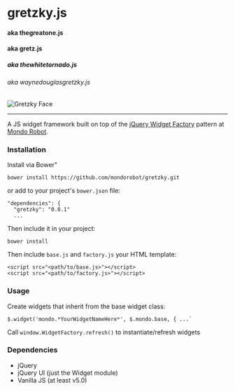 # gretzky.js
#### aka thegreatone.js
#### aka gretz.js
##### aka thewhitetornado.js
###### aka waynedouglasgretzky.js

![Gretzky Face](/images/gretzky.png?raw=true)

---

A JS widget framework built on top of the [jQuery Widget Factory](http://www.smashingmagazine.com/2011/10/11/essential-jquery-plugin-patterns/) pattern at [Mondo Robot](http://mondorobot.com).

### Installation

Install via Bower"

```
bower install https://github.com/mondorobot/gretzky.git
```

or add to your project's `bower.json` file:

```
"dependencies": {
  "gretzky": "0.0.1"
  ...
```

Then include it in your project:

```
bower install
```

Then include `base.js` and `factory.js` your HTML template:

```
<script src="<path/to/base.js>"></script>
<script src="<path/to/factory.js>"></script>
```

### Usage

Create widgets that inherit from the base widget class:

```
$.widget('mondo.*YourWidgetNameHere*', $.mondo.base, { ...`
```


Call `window.WidgetFactory.refresh()` to instantiate/refresh widgets

### Dependencies
- jQuery
- jQuery UI (just the Widget module)
- Vanilla JS (at least v5.0)
